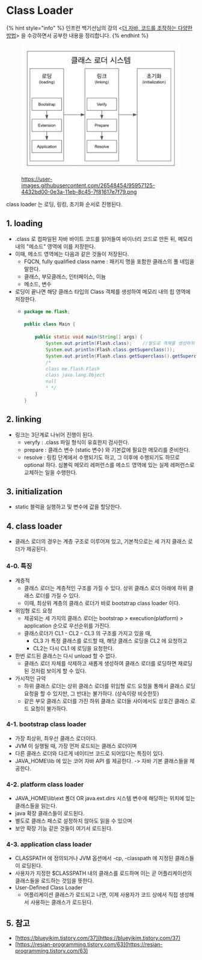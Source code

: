 # Class Loader

{% hint style="info" %}
인프런 백기선님의 강의 <[더 자바, 코드를 조작하는 다양한 방법](https://www.inflearn.com/course/the-java-code-manipulation/dashboard)> 을 수강하면서 공부한 내용을 정리합니다.&#x20;
{% endhint %}

<figure><img src="../../.gitbook/assets/image (72).png" alt=""><figcaption><p><a href="https://user-images.githubusercontent.com/26548454/95957125-4432bd00-0e3a-11eb-8c45-7f81617e7f79.png">https://user-images.githubusercontent.com/26548454/95957125-4432bd00-0e3a-11eb-8c45-7f81617e7f79.png</a></p></figcaption></figure>



class loader 는 로딩, 링킹, 초기화 순서로 진행된다.&#x20;

## 1. loading&#x20;

* .class 로 컴파일된 자바 바이트 코드를 읽어들여 바이너리 코드로 만든 뒤, 메모리 내의 "메소드" 영역에 이를 저장한다.&#x20;
* 이때, 메소드 영역에는 다음과 같은 것들이 저장된다.&#x20;
  * FQCN, fully qualified class name : 패키지 명을 포함한 클래스의 풀 네임을 말한다.&#x20;
  * 클래스, 부모클래스, 인터페이스, 이늄&#x20;
  * 메소드, 변수&#x20;
* 로딩이 끝나면 해당 클래스 타입의 Class 객체를 생성하여 메모리 내의 힙 영역에 저장한다.&#x20;
  *   ```java
      package me.flash;

      public class Main {

          public static void main(String[] args) {
              System.out.println(Flash.class);    //별도로 객체를 생성하지 않아도 class 객체가 생성됨 
              System.out.println(Flash.class.getSuperclass());
              System.out.println(Flash.class.getSuperclass().getSuperclass());
              /*
              class me.flash.Flash
              class java.lang.Object
              null
              * */
          }
      }
      ```

      &#x20;



## 2. linking&#x20;

* 링크는 3단계로 나뉘어 진행이 된다.&#x20;
  * veryfy : .class 파일 형식이 유효한지 검사한다.&#x20;
  * prepare : 클래스 변수 (static 변수) 와 기본값에 필요한 메모리를 준비한다.&#x20;
  * resolve : 링킹 단계에서 수행되기도 하고, 그 이후에 수행되기도 하므로 optional 하다. 심볼릭 메모리 레퍼런스를 메소드 영역에 있는 실제 레퍼런스로 교체하는 일을 수행한다. &#x20;



## 3. initialization&#x20;

* static 블럭을 실행하고 및 변수에 값을 할당한다.

&#x20;

## 4. class loader&#x20;

* 클래스 로더의 경우는 계층 구조로 이루어져 있고, 기본적으로는 세 가지 클래스 로더가 제공된다.&#x20;

### 4-0. 특징&#x20;

* 계층적
  * 클래스 로더는 계층적인 구조를 가질 수 있다. 상위 클래스 로더 아래에 하위 클래스 로더를 가질 수 있다.&#x20;
  * 이때, 최상위 계층의 클래스 로더가 바로 bootstrap class loader 이다.&#x20;
* 위임형 로드 요청
  * &#x20;제공되는 세 가지의 클래스 로더는 bootstrap > execution(platform) > application 순으로 우선순위를 가진다.
  * 클래스로더가 CL1 - CL2 - CL3 의 구조를 가지고 있을 때,&#x20;
    * CL3 가 특정 클래스를 로드할 때, 해당 클래스 로딩을 CL2 에 요청하고&#x20;
    * CL2는 다시 CL1 에 로딩을 요청한다.
* 한번 로드된 클래스는 다시 unload 할 수 없다.&#x20;
  * 클래스 로더 자체를 삭제하고 새롭게 생성하여 클래스 로더를 로딩하면 재로딩 된 것처럼 보이게 할 수 있다. &#x20;
* 가시적인 규약&#x20;
  * 하위 클래스 로더는 상위 클래스 로더를 위임형 로드 요청을 통해서 클래스 로딩 요청을 할 수 있지만, 그 반대는 불가하다. (상속이랑 비슷한듯)&#x20;
  * 같은 부모 클래스 로더를 가진 하위 클래스 로더들 사이에서도 상호간 클래스 로드 요청이 불가하다.&#x20;

### 4-1. bootstrap class loader&#x20;

* 가장 최상위, 최우선 클래스 로더이다.&#x20;
* JVM 이 실행될 때, 가장 먼저 로드되는 클래스 로더이며&#x20;
* 다른 클래스 로더와 다르게 네이티브 코드로 되어있다는 특징이 있다.&#x20;
* JAVA\_HOME\lib 에 있는 코어 자바 API 를 제공한다. -> 자바 기본 클래스들을 제공한다.&#x20;

### 4-2. platform class loader&#x20;

* JAVA\_HOME\lib\ext 폴더 OR java.ext.dirs 시스템 변수에 해당하는 위치에 있는 클래스들을 읽는다.&#x20;
* java 확장 클래스들이 로드된다.&#x20;
* 별도로 클래스 패스로 설정하지 않아도 읽을 수 있으며&#x20;
* 보안 확장 기능 같은 것들이 여기서 로드된다.&#x20;

### 4-3. application class loader&#x20;

* CLASSPATH 에 정의되거나 JVM 옵션에서 -cp, -classpath 에 지정된 클래스들이 로딩된다.&#x20;
* 사용자가 지정한 $CLASSPATH 내의 클래스를 로드하며 이는 곧 어플리케이션의 클래스들을 로드하는 것임을 뜻한다.&#x20;
* User-Defined Class Loader&#x20;
  * 어플리케이션 클래스가 로드되고 나면, 이제 사용자가 코드 상에서 직접 생성해서 사용하는 클래스가 로드된다.&#x20;



## 5. 참고&#x20;

* [https://blueyikim.tistory.com/37](https://blueyikim.tistory.com/37)
* [https://resian-programming.tistory.com/63](https://resian-programming.tistory.com/63)
